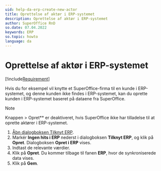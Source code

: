 ```yaml
---
uid: help-da-erp-create-new-actor
title: Oprettelse af aktør i ERP-systemet
description: Oprettelse af aktør i ERP-systemet
author: SuperOffice RnD
so.date: 07.04.2022
keywords: ERP
so.topic: howto
language: da
---
```


# Oprettelse af aktør i ERP-systemet

[!include[Requirement](includes/req-integration-server.md)]

Hvis du for eksempel vil knytte et SuperOffice-firma til en kunde i ERP-systemet, og denne kunden ikke findes i ERP-systemet, kan du oprette kunden i ERP-systemet baseret på dataene fra SuperOffice.

> [!NOTE]
Knappen > Opret** er deaktiveret, hvis SuperOffice ikke har tilladelse til at oprette aktører i ERP-systemet.

1. [Åbn dialogboksen Tilknyt ERP][1].
2. Markér **Ingen hits i ERP** nederst i dialogboksen **Tilknyt ERP**, og klik på **Opret**. Dialogboksen **Opret i ERP** vises.
3. Indtast de relevante værdier.
4. Klik på **Opret**. Du kommer tilbage til fanen **ERP**, hvor de synkroniserede data vises.
5. Klik på **Gem**.

<!-- Referenced links -->
[1]: erp-connect.md

<!-- Referenced images -->
